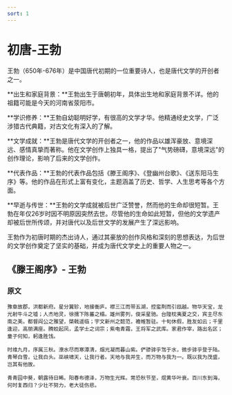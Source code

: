 ```yaml
---
sort: 1
---
```

# 初唐-王勃

王勃（650年-676年）是中国唐代初期的一位重要诗人，也是唐代文学的开创者之一。

**出生和家庭背景：**王勃出生于唐朝初年，具体出生地和家庭背景不详。他的祖籍可能是今天的河南省荥阳市。

**学识修养：**王勃自幼聪明好学，有很高的文学才华。他精通经史文学，广泛涉猎古代典籍，对古文化有深入的了解。

**文学成就：**王勃是唐代文学的开创者之一，他的作品以雄浑豪放、意境深远、感情真挚而著称。他在文学创作上独具一格，提出了"气势磅礴，意境深远"的创作理论，影响了后来的文学创作。

**代表作品：**王勃的代表作品包括《滕王阁序》、《登幽州台歌》、《送东阳马生序》等。他的作品在形式上富有变化，主题涵盖了历史、哲学、人生思考等各个方面。

**早逝与传世：**王勃的文学成就被后世广泛赞誉，然而他的生命却很短暂。王勃在年仅26岁时因不明原因突然去世。尽管他的生命如此短暂，但他的文学遗产却被后世所传颂，并对唐代以及后世文学的发展产生了深远影响。

王勃作为初唐时期的杰出诗人，通过其豪放的创作风格和深刻的思想表达，为后世的文学创作奠定了坚实的基础，并成为唐代文学史上的重要人物之一。

## 《滕王阁序》- 王勃

### 原文

```
豫章故郡，洪都新府。星分翼轸，地接衡庐。襟三江而带五湖，控蛮荆而引瓯越。物华天宝，龙光射牛斗之墟；人杰地灵，徐孺下陈蕃之榻。雄州雾列，俊采星驰。台隍枕夷夏之交，宾主尽东南之美。都督阎公之雅望，棨戟遥临；宇文新州之懿范，襜帷暂驻。十旬休假，胜友如云；千里逢迎，高朋满座。腾蛟起凤，孟学士之词宗；紫电青霜，王将军之武库。家君作宰，路出名区；童子何知，躬逢胜饯。

时维九月，序属三秋。潦水尽而寒潭清，烟光凝而暮山紫。俨骖𬴂乎驾于水，微步𬴂乎登于陆。青琴白雪，让我白头。巫峡啸天，让我行者。天地与我并生，而万物与我为一。既以我为茂盛，岂其有他故。

青青园中葵，朝露待日晞。阳春布德泽，万物生光辉。常恐秋节至，焜黄华叶衰。百川东到海，何时复西归？少壮不努力，老大徒伤悲。
```



